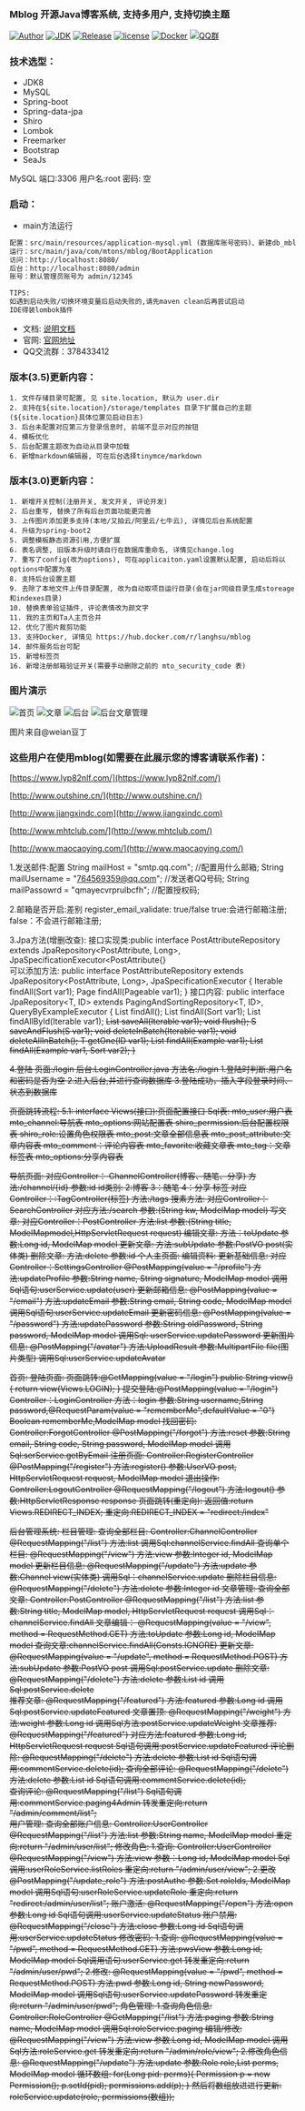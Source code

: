﻿### Mblog 开源Java博客系统, 支持多用户, 支持切换主题

[![Author](https://img.shields.io/badge/author-landy-green.svg?style=flat-square)](http://mtons.com)
[![JDK](https://img.shields.io/badge/jdk-1.8-green.svg?style=flat-square)](#)
[![Release](https://img.shields.io/github/release/langhsu/mblog.svg?style=flat-square)](https://github.com/langhsu/mblog)
[![license](https://img.shields.io/badge/license-GPL--3.0-green.svg)](https://github.com/langhsu/mblog/blob/master/LICENSE)
[![Docker](https://img.shields.io/docker/automated/langhsu/mblog.svg?style=flat-square)](https://hub.docker.com/r/langhsu/mblog)
[![QQ群](https://img.shields.io/badge/chat-Mtons-green.svg)](https://jq.qq.com/?_wv=1027&k=521CRdF)

### 技术选型：

* JDK8
* MySQL
* Spring-boot
* Spring-data-jpa
* Shiro
* Lombok
* Freemarker
* Bootstrap
* SeaJs


MySQL    端口:3306
用户名:root
密码:  空



### 启动：
 - main方法运行
 ```xml
 配置：src/main/resources/application-mysql.yml (数据库账号密码)、新建db_mblog的数据库
 运行：src/main/java/com/mtons/mblog/BootApplication
 访问：http://localhost:8080/
 后台：http://localhost:8080/admin
 账号：默认管理员账号为 admin/12345
 
 TIPS: 
 如遇到启动失败/切换环境变量后启动失败的,请先maven clean后再尝试启动
 IDE得装lombok插件
```

- 文档: [说明文档](https://langhsu.github.io/mblog/#/)
- 官网: [官网地址](http://www.mtons.com)
- QQ交流群：378433412
    
### 版本(3.5)更新内容：
    1. 文件存储目录可配置, 见 site.location, 默认为 user.dir
    2. 支持在${site.location}/storage/templates 目录下扩展自己的主题(${site.location}具体位置见启动日志)
    3. 后台未配置对应第三方登录信息时, 前端不显示对应的按钮
    4. 模板优化
    5. 后台配置主题改为自动从目录中加载
    6. 新增markdown编辑器, 可在后台选择tinymce/markdown
    
### 版本(3.0)更新内容：
    1. 新增开关控制(注册开关, 发文开关, 评论开发)
    2. 后台重写, 替换了所有后台页面功能更完善
    3. 上传图片添加更多支持(本地/又拍云/阿里云/七牛云), 详情见后台系统配置
    4. 升级为spring-boot2
    5. 调整模板静态资源引用,方便扩展
    6. 表名调整, 旧版本升级时请自行在数据库重命名, 详情见change.log
    7. 重写了config(改为options), 可在applicaiton.yaml设置默认配置, 启动后将以options中配置为准
    8. 支持后台设置主题
    9. 去除了本地文件上传目录配置, 改为自动取项目运行目录(会在jar同级目录生成storeage和indexes目录)
    10. 替换表单验证插件, 评论表情改为颜文字
    11. 我的主页和Ta人主页合并
    12. 优化了图片裁剪功能
    13. 支持Docker, 详情见 https://hub.docker.com/r/langhsu/mblog
    14. 邮件服务后台可配
    15. 新增标签页
    16. 新增注册邮箱验证开关(需要手动删除之前的 mto_security_code 表)
        
### 图片演示 
![首页](https://images.gitee.com/uploads/images/2019/0125/142627_fcd67bfd_116277.jpeg "前台首页.jpg")
![文章](https://images.gitee.com/uploads/images/2019/0125/142647_328aa3d7_116277.jpeg "文章阅读.jpg")
![后台](https://images.gitee.com/uploads/images/2019/0125/142704_cca6a479_116277.jpeg "后台首页.jpg")
![后台文章管理](https://images.gitee.com/uploads/images/2019/0125/142725_3754efbf_116277.jpeg "后台文章编辑.jpg")

图片来自@weian豆丁

### 这些用户在使用mblog(如需要在此展示您的博客请联系作者)：
[https://www.lyp82nlf.com/](https://www.lyp82nlf.com/)

[http://www.outshine.cn/](http://www.outshine.cn/)

[http://www.jiangxindc.com](http://www.jiangxindc.com)

[http://www.mhtclub.com/](http://www.mhtclub.com/)

[http://www.maocaoying.com/](http://www.maocaoying.com/)



  1.发送邮件:配置
        String mailHost = "smtp.qq.com";   //配置用什么邮箱;
        String mailUsername = "764569359@qq.com"; //发送者QQ号码;
        String mailPassowrd = "qmayecvrprulbcfh"; //配置授权码;
        
  2.邮箱是否开启:差别
        register_email_validate: true/false
        true:会进行邮箱注册;
        false：不会进行邮箱注册;
        
  3.Jpa方法(增删改查):
        接口实现类:public interface PostAttributeRepository extends JpaRepository<PostAttribute, Long>, JpaSpecificationExecutor<PostAttribute{}             
        可以添加方法:
            public interface PostAttributeRepository extends JpaRepository<PostAttribute, Long>, JpaSpecificationExecutor<PostAttribute>
            {
                   Iterable<T> findAll(Sort var1);
                   Page<T> findAll(Pageable var1);
             }
        接口内容:
             public interface JpaRepository<T, ID> extends PagingAndSortingRepository<T, ID>, QueryByExampleExecutor<T>
                 {
                 List<T> findAll();
                 List<T> findAll(Sort var1);
                 List<T> findAllById(Iterable<ID> var1);
                 <S extends T> List<S> saveAll(Iterable<S> var1);
                 void flush();
                 <S extends T> S saveAndFlush(S var1);
                 void deleteInBatch(Iterable<T> var1);
                 void deleteAllInBatch();
                 T getOne(ID var1);
                 <S extends T> List<S> findAll(Example<S> var1);
                 <S extends T> List<S> findAll(Example<S> var1, Sort var2);
                    }
                    
   4.登陆
             页面:/login
             后台:LoginController.java
             方法名:/login
             1.登陆时判断:用户名和密码是否为空
             2.进入后台,并进行查询数据库
             3.登陆成功，插入字段登录时间、状态到数据库
                 
  
   页面跳转流程:
              5.1:
               interface Views(接口):页面配置接口
                Sql表:
                          mto_user:用户表
                          mto_channel:导航表
                          mto_options:网站配置表
                          shiro_permission:后台配置权限表
                          shiro_role:设置角色权限表
                          mto_post:文章全部信息表
                          mto_post_attribute:文章内容表
                          mto_comment：评论内容表
                          mto_favorite:收藏文章表
                          mto_tag：文章标签表
                          mto_options:分享内容表
                          
                          
   导航页面:
                          对应Controller： ChannelController(博客、随笔、分享)
                          方法:/channel/{id}
                          参数:id
                          id类别:
                          2:博客
                          3：随笔
                          4：分享
                          标签 对应Controller：:TagController(标签)
                          方法:/tags
                          搜素方法:
                          对应Controller： SearchController
                          对应方法:/search
                          参数:(String kw, ModelMap model)
                          写文章:
                          对应Controller：PostController
                          方法:list
                          参数:(String title, ModelMapmodel,HttpServletRequest request)
                          编辑文章:
                          方法：toUpdate
                          参数:Long id, ModelMap model
                          更新文章:
                          方法:subUpdate
                          参数:PostVO post(实体类)
                          删除文章:
                          方法:delete
                          参数:id
   个人主页面:
                   编辑资料:
                       更新基础信息:
                           对应Controller：SettingsController 
                           @PostMapping(value = "/profile")
                           方法:updateProfile
                           参数:String name, String signature, ModelMap model
                           调用Sql语句:userService.update(user)
                       更新邮箱信息:
                            @PostMapping(value = "/email")
                            方法:updateEmail
                            参数:String email, String code, ModelMap model
                            调用Sql语句:userService.updateEmail
                       更新密码信息:
                            @PostMapping(value = "/password")
                            方法:updatePassword 
                            参数:String oldPassword, String password, ModelMap model
                            调用Sql: userService.updatePassword
                       更新图片信息:
                            @PostMapping("/avatar")
                            方法:UploadResult
                            参数:MultipartFile file(图片类型)
                            调用Sql:userService.updateAvatar  
                            
                            
   首页:
                       登陆页面:
                          页面跳转:@GetMapping(value = "/login")
                             public String view() 
                                 {
                            	return view(Views.LOGIN);
                            	            }
                             提交登陆:@PostMapping(value = "/login")
                             Controller：LoginController
                                   方法：login
                                   参数:String username,String password,@RequestParam(value = "rememberMe",defaultValue = "0") Boolean rememberMe,ModelMap model
                                   找回密码:
                                             Controller:ForgotController
                                             @PostMapping("/forgot")
                                             方法:reset
                                             参数:String email, String code, String password, ModelMap model
                                             调用Sql:serService.getByEmail
                                    注册页面:
                                              Controller:RegisterController
                                              @PostMapping("/register")
                                              方法:register()
                                              参数:UserVO post, HttpServletRequest request, ModelMap model
                                    退出操作:
                                               Controller:LogoutController
                                               @RequestMapping("/logout")
                                               方法:logout()
                                               参数:HttpServletResponse response
                                    页面跳转(重定向):
                                               返回值:return Views.REDIRECT_INDEX;
                                               重定向:REDIRECT_INDEX = "redirect:/index" 
                                               
   后台管理系统:
                  栏目管理:
                       查询全部栏目:
                         Controller:ChannelController
                         @RequestMapping("/list")
                         方法:list
                         调用Sql:channelService.findAll
                       查询单个栏目:
                          @RequestMapping("/view")
                          方法:view
                          参数:Integer id, ModelMap model
                       更新栏目信息:
                          @RequestMapping("/update")
                          方法:update
                          参数:Channel view(实体类)
                          调用Sql：channelService.update
                       删除栏目信息:
                          @RequestMapping("/delete")
                          方法:delete
                          参数:Integer id
                  文章管理:
                       查询全部文章:
                          Controller:PostController
                          @RequestMapping("/list")
                          方法:list
                          参数:String title, ModelMap model, HttpServletRequest request
                          调用Sql：channelService.findAll
                       文章编辑：
                          @RequestMapping(value = "/view", method = RequestMethod.GET)
                          方法:toUpdate
                          参数:Long id, ModelMap model
                          查询文章:channelService.findAll(Consts.IGNORE)
                       更新文章:
                          @RequestMapping(value = "/update", method = RequestMethod.POST)
                          方法:subUpdate
                          参数:PostVO post
                          调用Sql:postService.update
                       删除文章:
                          @RequestMapping("/delete") 
                          方法:delete
                          参数:List<Long> id
                          调用Sql:postService.delete       
                       推荐文章:
                          @RequestMapping("/featured")
                          方法:featured
                          参数:Long id
                          调用Sql:postService.updateFeatured
                       文章置顶:
                          @RequestMapping("/weight")
                          方法:weight
                          参数:Long id
                          调用Sql方法:postService.updateWeight
                       文章推荐:                       
                          @RequestMapping("/featured")
                          对应方法:featured 
                          参数:Long id, HttpServletRequest request
                          Sql语句调用:postService.updateFeatured
                       评论删除:
                                    @RequestMapping("/delete")
                                    方法:delete
                                    参数:List<Long> id
                                    Sql语句调用:commentService.delete(id);
                       查询全部评论:
                                    @RequestMapping("/delete")
                                    方法:delete
                                    参数:List<Long> id
                                    Sql语句调用:commentService.delete(id);       
                       查询评论:
                             @RequestMapping("/list")
                             Sql语句调用:commentService.paging4Admin
                             转发重定向:return "/admin/comment/list";  
                       用户管理:
                                  查询全部账户信息:
                                     Controller:UserController
                                     @RequestMapping("/list")
                                     方法:list
                                     参数:String name, ModelMap model
                                     重定向:return "/admin/user/list";
                                  修改角色:
                                     1.查询:
                                     Controller:UserController
                                     @RequestMapping("/view")
                                     方法:view
                                     参数：Long id, ModelMap model
                                     Sql调用:userRoleService.listRoles
                                     重定向:return "/admin/user/view";
                                     2.更改
                                     @PostMapping("/update_role")
                                     方法:postAuthc
                                     参数:Set<Long> roleIds, ModelMap model
                                     调用Sql语句:userRoleService.updateRole
                                     重定向:return "redirect:/admin/user/list";
                                  账户激活:
                                     @RequestMapping("/open")
                                     方法:open
                                     参数:Long id
                                     Sql语句调用:userService.updateStatus
                                  账户禁用:
                                     @RequestMapping("/close")
                                     方法:close
                                     参数:Long id
                                     Sql语句调用:userService.updateStatus
                                  修改密码:
                                     1.查询:
                                     @RequestMapping(value = "/pwd", method = RequestMethod.GET)
                                     方法:pwsView
                                     参数:Long id, ModelMap model
                                     Sql调用语句:userService.get
                                     转发重定向:return "/admin/user/pwd";
                                     2.修改:
                                     @RequestMapping(value = "/pwd", method = RequestMethod.POST)
                                     方法:pwd
                                     参数:Long id, String newPassword, ModelMap model
                                     调用Sql语句:userService.updatePassword
                                     转发重定向:return "/admin/user/pwd";
                                  角色管理:
                                      1.查询角色信息:
                                      Controller:RoleController
                                      @GetMapping("/list")
                                      方法:paging
                                      参数:String name, ModelMap model
                                      调用Sql:roleService.paging
                                      编辑/修改:
                                      @RequestMapping("/view")
                                      方法:view
                                      参数:Long id, ModelMap model
                                      调用Sql方法:roleService.get
                                      转发重定向:return "/admin/role/view";
                                      2.修改角色信息:
                                      @RequestMapping("/update")
                                      方法:update
                                      参数:Role role,List<Long> perms, ModelMap model
                                      循环数组: 
                                       for(Long pid: perms){
                                       Permission p = new Permission();
                                       p.setId(pid);
                       	            permissions.add(p);
                                        }
                                      然后将数组放进进行更新:
                                      roleService.update(role, permissions(数组));
                                      
                               
                          
                   
                          
                          
                             
                                    